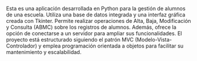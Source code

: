 Esta es una aplicación desarrollada en Python para la gestión de alumnos de una escuela.
Utiliza una base de datos integrada y una interfaz gráfica creada con Tkinter.
Permite realizar operaciones de Alta, Baja, Modificación y Consulta (ABMC)
sobre los registros de alumnos. Además, ofrece la opción de conectarse a un servidor
para ampliar sus funcionalidades. 
El proyecto está estructurado siguiendo el patrón MVC (Modelo-Vista-Controlador) 
y emplea programación orientada a objetos para facilitar su mantenimiento y escalabilidad.
